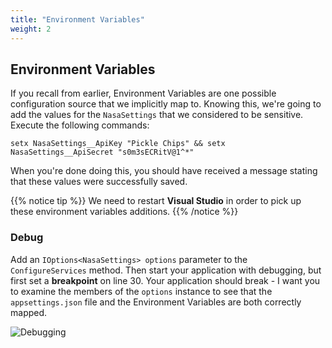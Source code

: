 ```yaml
---
title: "Environment Variables"
weight: 2
---
```


## <i class="far fa-hdd"></i> Environment Variables

If you recall from earlier, Environment Variables are one possible configuration source that we implicitly map to. Knowing this, we're going to add the values for the `NasaSettings` that we considered to be sensitive. Execute the following commands:

```
setx NasaSettings__ApiKey "Pickle Chips" && setx NasaSettings__ApiSecret "s0m3sECRitV@1^*"
```

When you're done doing this, you should have received a message stating that these values were successfully saved.

{{% notice tip %}}
We need to restart __Visual Studio__ in order to pick up these environment variables additions.
{{% /notice %}}

### Debug

Add an `IOptions<NasaSettings> options` parameter to the `ConfigureServices` method. Then start your application with debugging, but first set a __breakpoint__ on line 30. Your application should break - I want you to examine the members of the `options` instance to see that the `appsettings.json` file and the Environment Variables are both correctly mapped.

![Debugging](/4-configuration/environment-variables/images/debug.png?classes=border,shadow)